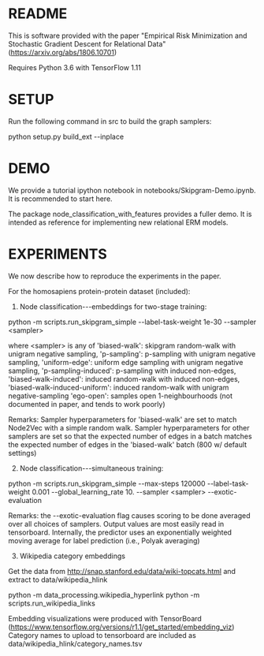 # README #

This is software provided with the paper "Empirical Risk Minimization and Stochastic Gradient Descent for Relational Data" (https://arxiv.org/abs/1806.10701)

Requires Python 3.6 with TensorFlow 1.11


# SETUP #
Run the following command in src to build the graph samplers:

python setup.py build_ext --inplace


# DEMO #
We provide a tutorial ipython notebook in notebooks/Skipgram-Demo.ipynb. It is recommended to start here.

The package node\_classification\_with\_features provides a fuller demo. 
It is intended as reference for implementing new relational ERM models.

# EXPERIMENTS #
We now describe how to reproduce the experiments in the paper. 

For the homosapiens protein-protein dataset (included):

1. Node classification---embeddings for two-stage training: 

python -m scripts.run_skipgram_simple --label-task-weight 1e-30 --sampler \<sampler\> 

where \<sampler\> is any of 
    'biased-walk': skipgram random-walk with unigram negative sampling,
    'p-sampling': p-sampling with unigram negative sampling,
    'uniform-edge': uniform edge sampling with unigram negative sampling,
    'p-sampling-induced': p-sampling with induced non-edges,
    'biased-walk-induced': induced random-walk with induced non-edges,
    'biased-walk-induced-uniform': induced random-walk with unigram negative-sampling
    'ego-open': samples open 1-neighbourhoods (not documented in paper, and tends to work poorly)

Remarks: Sampler hyperparameters for 'biased-walk' are set to match Node2Vec with a simple random walk. 
Sampler hyperparameters for other samplers are set so that the expected number of edges in a batch matches the expected number of edges in the 'biased-walk' batch (800 w/ default settings)


2. Node classification---simultaneous training:

python -m scripts.run_skipgram_simple --max-steps 120000 --label-task-weight 0.001 --global_learning_rate 10. --sampler \<sampler\> --exotic-evaluation

Remarks: the --exotic-evaluation flag causes scoring to be done averaged over all choices of samplers. Output values are most easily read in tensorboard.
Internally, the predictor uses an exponentially weighted moving average for label prediction (i.e., Polyak averaging) 


3. Wikipedia category embeddings

Get the data from http://snap.stanford.edu/data/wiki-topcats.html and extract to data/wikipedia_hlink

python -m data_processing.wikipedia_hyperlink
python -m scripts.run_wikipedia_links

Embedding visualizations were produced with TensorBoard (https://www.tensorflow.org/versions/r1.1/get_started/embedding_viz)
Category names to upload to tensorboard are included as data/wikipedia_hlink/category_names.tsv
